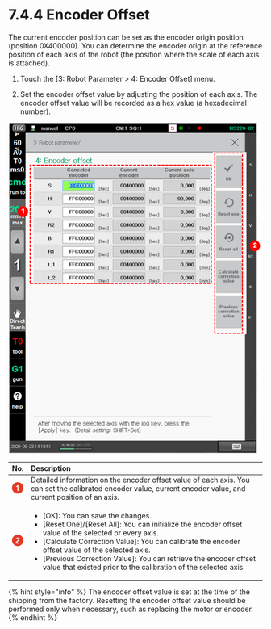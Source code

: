 # 7.4.4 Encoder Offset

The current encoder position can be set as the encoder origin position \(position 0X400000\). You can determine the encoder origin at the reference position of each axis of the robot \(the position where the scale of each axis is attached\).

1.	Touch the \[3: Robot Parameter &gt; 4: Encoder Offset\] menu.

2.	Set the encoder offset value by adjusting the position of each axis. The encoder offset value will be recorded as a hex value \(a hexadecimal number\).

![](../../../_assets/image%20%28472%29.png)



<table>
  <thead>
    <tr>
      <th style="text-align:left">No.</th>
      <th style="text-align:left">Description</th>
    </tr>
  </thead>
  <tbody>
    <tr>
      <td style="text-align:left">
        <img src="../../../_assets/c1.png" alt/>
      </td>
      <td style="text-align:left">Detailed information on the encoder offset value of each axis. You can
        set the calibrated encoder value, current encoder value, and current position
        of an axis.</td>
    </tr>
    <tr>
      <td style="text-align:left">
        <img src="../../../_assets/c2.png" alt/>
      </td>
      <td style="text-align:left">
        <ul>
          <li>[OK]: You can save the changes.</li>
          <li>[Reset One]/[Reset All]: You can initialize the encoder offset value of
            the selected or every axis.</li>
          <li>[Calculate Correction Value]: You can calibrate the encoder offset value
            of the selected axis.</li>
          <li>[Previous Correction Value]: You can retrieve the encoder offset value
            that existed prior to the calibration of the selected axis.</li>
        </ul>
      </td>
    </tr>
  </tbody>
</table>

{% hint style="info" %}
The encoder offset value is set at the time of the shipping from the factory. Resetting the encoder offset value should be performed only when necessary, such as replacing the motor or encoder.
{% endhint %}

